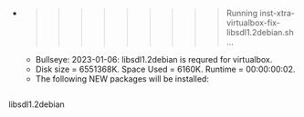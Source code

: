 * >>>>>>>>> Running inst-xtra-virtualbox-fix-libsdl1.2debian.sh ...
  * Bullseye: 2023-01-06: libsdl1.2debian is requred for virtualbox.
  * Disk size = 6551368K. Space Used = 6160K. Runtime = 00:00:00:02.
  * The following NEW packages will be installed:
  ```bash
libsdl1.2debian
  ```
